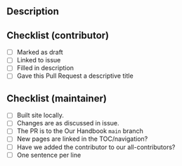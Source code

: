 ## Description
<!-- Please describe what you've added (bullet points are good!), and link to the issue that this Pull Request addresses, e.g. type "#5" if you're addressing issue number 5 and it will automatically create a link -->

## Checklist (contributor)
<!-- Contributors: please complete as much of this checklist as you can when you create this Pull Request.
Mark this Pull Request as Ready for Review when you're happy with all the changes you've made.
-->

- [ ] Marked as draft
- [ ] Linked to issue
- [ ] Filled in description
- [ ] Gave this Pull Request a descriptive title
 
## Checklist (maintainer)
<!-- Maintainers: please check the following before you merge-->
- [ ] Built site locally.
- [ ] Changes are as discussed in issue.
- [ ] The PR is to the Our Handbook `main` branch
- [ ] New pages are linked in the TOC/navigation?
- [ ] Have we added the contributor to our all-contributors?
- [ ] One sentence per line
